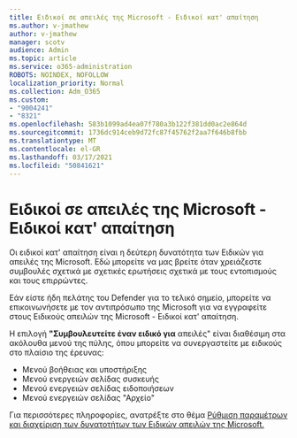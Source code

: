 ```yaml
---
title: Ειδικοί σε απειλές της Microsoft - Ειδικοί κατ' απαίτηση
ms.author: v-jmathew
author: v-jmathew
manager: scotv
audience: Admin
ms.topic: article
ms.service: o365-administration
ROBOTS: NOINDEX, NOFOLLOW
localization_priority: Normal
ms.collection: Adm_O365
ms.custom:
- "9004241"
- "8321"
ms.openlocfilehash: 583b1099ad4ea07f780a3b122f381dd0ac2e864d
ms.sourcegitcommit: 1736dc914ceb9d72fc87f45762f2aa7f646b8fbb
ms.translationtype: MT
ms.contentlocale: el-GR
ms.lasthandoff: 03/17/2021
ms.locfileid: "50841621"
---
```

# <a name="microsoft-threat-experts---experts-on-demand"></a>Ειδικοί σε απειλές της Microsoft - Ειδικοί κατ' απαίτηση

Οι ειδικοί κατ' απαίτηση είναι η δεύτερη δυνατότητα των Ειδικών για απειλές της Microsoft. Εδώ μπορείτε να μας βρείτε όταν χρειάζεστε συμβουλές σχετικά με σχετικές ερωτήσεις σχετικά με τους εντοπισμούς και τους επιρρώντες.

Εάν είστε ήδη πελάτης του Defender για το τελικό σημείο, μπορείτε να επικοινωνήσετε με τον αντιπρόσωπο της Microsoft για να εγγραφείτε στους Ειδικούς απειλών της Microsoft - Ειδικοί κατ' απαίτηση.

Η επιλογή **"Συμβουλευτείτε έναν ειδικό για** απειλές" είναι διαθέσιμη στα ακόλουθα μενού της πύλης, όπου μπορείτε να συνεργαστείτε με ειδικούς στο πλαίσιο της έρευνας:

- Μενού βοήθειας και υποστήριξης
- Μενού ενεργειών σελίδας συσκευής
- Μενού ενεργειών σελίδας ειδοποιήσεων
- Μενού ενεργειών σελίδας "Αρχείο"

Για περισσότερες πληροφορίες, ανατρέξτε στο θέμα [Ρύθμιση παραμέτρων και διαχείριση των δυνατοτήτων των Ειδικών απειλών της Microsoft.](https://docs.microsoft.com/windows/security/threat-protection/microsoft-defender-atp/configure-microsoft-threat-experts)
